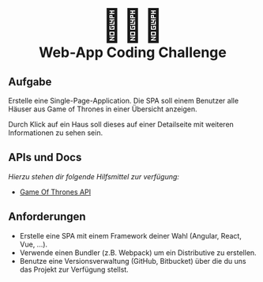 <center>
  <h1>
    <span style="font-size: 4rem;">👨🏼‍💻</span>
    <br/>
    <span>Web-App Coding Challenge</span>
  </h1>
</center>

## Aufgabe

Erstelle eine Single-Page-Application. Die SPA soll einem Benutzer alle Häuser aus Game of Thrones in einer Übersicht anzeigen.

Durch Klick auf ein Haus soll dieses auf einer Detailseite mit weiteren Informationen zu sehen sein.


## APIs und Docs
*Hierzu stehen dir folgende Hilfsmittel zur verfügung:*
* [Game Of Thrones API](https://anapioficeandfire.com)

## Anforderungen

- Erstelle eine SPA mit einem Framework deiner Wahl (Angular, React, Vue, ...).
- Verwende einen Bundler (z.B. Webpack) um ein Distributive zu erstellen.
- Benutze eine Versionsverwaltung (GitHub, Bitbucket) über die du uns das Projekt zur Verfügung stellst.


